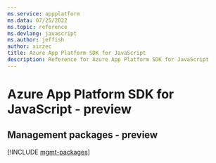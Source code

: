 ```yaml
---
ms.service: appplatform
ms.data: 07/25/2022
ms.topic: reference
ms.devlang: javascript
ms.author: jeffish
author: xirzec
title: Azure App Platform SDK for JavaScript
description: Reference for Azure App Platform SDK for JavaScript
---
```

# Azure App Platform SDK for JavaScript - preview

## Management packages - preview
[!INCLUDE [mgmt-packages](app-platform-mgmt-index.md)]